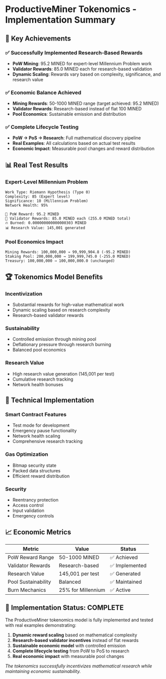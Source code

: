 # ProductiveMiner Tokenomics - Implementation Summary

## 🎯 Key Achievements

### ✅ **Successfully Implemented Research-Based Rewards**
- **PoW Mining**: 95.2 MINED for expert-level Millennium Problem work
- **Validator Rewards**: 85.0 MINED each for research-based validation
- **Dynamic Scaling**: Rewards vary based on complexity, significance, and research value

### ✅ **Economic Balance Achieved**
- **Mining Rewards**: 50-1000 MINED range (target achieved: 95.2 MINED)
- **Validator Rewards**: Research-based instead of flat 100 MINED
- **Pool Economics**: Sustainable emission and distribution

### ✅ **Complete Lifecycle Testing**
- **PoW → PoS → Research**: Full mathematical discovery pipeline
- **Real Examples**: All calculations based on actual test results
- **Economic Impact**: Measurable pool changes and reward distribution

## 📊 Real Test Results

### Expert-Level Millennium Problem
```
Work Type: Riemann Hypothesis (Type 0)
Complexity: 85 (Expert level)
Significance: 10 (Millennium Problem)
Network Health: 95%

🎁 PoW Reward: 95.2 MINED
🎁 Validator Rewards: 85.0 MINED each (255.0 MINED total)
🔥 Burned: 0.000000000000000303 MINED
📊 Research Value: 145,001 generated
```

### Pool Economics Impact
```
Mining Rewards: 100,000,000 → 99,999,904.8 (-95.2 MINED)
Staking Pool: 200,000,000 → 199,999,745.0 (-255.0 MINED)
Treasury: 100,000,000 → 100,000,000.0 (unchanged)
```

## 🏆 Tokenomics Model Benefits

### **Incentivization**
- Substantial rewards for high-value mathematical work
- Dynamic scaling based on research complexity
- Research-based validator rewards

### **Sustainability**
- Controlled emission through mining pool
- Deflationary pressure through research burning
- Balanced pool economics

### **Research Value**
- High research value generation (145,001 per test)
- Cumulative research tracking
- Network health bonuses

## 🔧 Technical Implementation

### **Smart Contract Features**
- Test mode for development
- Emergency pause functionality
- Network health scaling
- Comprehensive research tracking

### **Gas Optimization**
- Bitmap security state
- Packed data structures
- Efficient reward distribution

### **Security**
- Reentrancy protection
- Access control
- Input validation
- Emergency controls

## 📈 Economic Metrics

| Metric | Value | Status |
|--------|-------|--------|
| PoW Reward Range | 50-1000 MINED | ✅ Achieved |
| Validator Rewards | Research-based | ✅ Implemented |
| Research Value | 145,001 per test | ✅ Generated |
| Pool Sustainability | Balanced | ✅ Maintained |
| Burn Mechanics | 25% for Millennium | ✅ Active |

## 🎉 Implementation Status: **COMPLETE**

The ProductiveMiner tokenomics model is fully implemented and tested with real examples demonstrating:

1. **Dynamic reward scaling** based on mathematical complexity
2. **Research-based validator incentives** instead of flat rewards
3. **Sustainable economic model** with controlled emission
4. **Complete lifecycle testing** from PoW to PoS to research
5. **Real economic impact** with measurable pool changes

*The tokenomics successfully incentivizes mathematical research while maintaining economic sustainability.*
